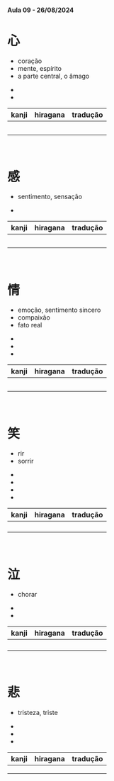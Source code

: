 #### Aula 09 - 26/08/2024


# 心
<ul><li>coração</li><li>mente, espírito</li><li>a parte central, o âmago</li></ul>

<ul><li></li><li></li></ul>

| kanji | hiragana | tradução |
|:---:|:---:|:---:|
|  |  |  |
|  |  |  |
|  |  |  |
|  |  |  |
|  |  |  |

<br>


# 感
- sentimento, sensação

- 

| kanji | hiragana | tradução |
|:---:|:---:|:---:|
|  |  |  |
|  |  |  |
|  |  |  |
|  |  |  |
|  |  |  |

<br>


# 情
<ul><li>emoção, sentimento sincero</li><li>compaixão</li><li>fato real</li></ul>

<ul><li></li><li></li><li></li></ul>

| kanji | hiragana | tradução |
|:---:|:---:|:---:|
|  |  |  |
|  |  |  |
|  |  |  |
|  |  |  |
|  |  |  |

<br>


# 笑
<ul><li>rir</li><li>sorrir</li></ul>

<ul><li></li><li></li><li></li><li></li></ul>

| kanji | hiragana | tradução |
|:---:|:---:|:---:|
|  |  |  |
|  |  |  |
|  |  |  |
|  |  |  |

<br>


# 泣
- chorar

<ul><li></li><li></li></ul>

| kanji | hiragana | tradução |
|:---:|:---:|:---:|
|  |  |  |
|  |  |  |
|  |  |  |
|  |  |  |

<br>


# 悲
- tristeza, triste

<ul><li></li><li></li><li></li></ul>

| kanji | hiragana | tradução |
|:---:|:---:|:---:|
|  |  |  |
|  |  |  |
|  |  |  |